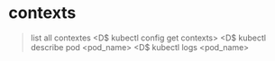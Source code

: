 # **contexts**

> list all contextes
> <D$ kubectl config get contexts>
> <D$ kubectl describe pod <pod_name>
> <D$ kubectl logs <pod_name>
